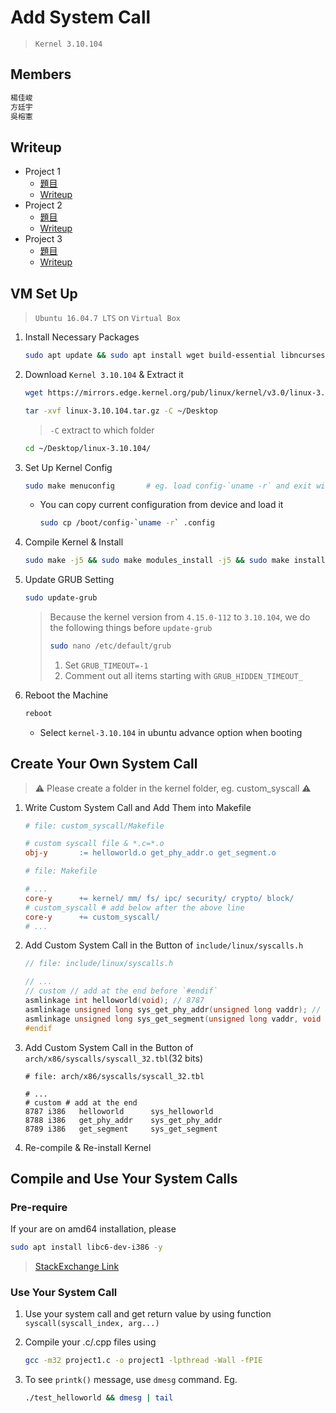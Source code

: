 # Add System Call

> `Kernel 3.10.104`

## Members

```.txt
楊佳峻
方廷宇
吳榕憲
```

## Writeup

- Project 1
  - [題目](https://staff.csie.ncu.edu.tw/hsufh/COURSES/FALL2022/linux_project_1.html)
  - [Writeup](https://hackmd.io/mkpUU-2JRSGZH3Blhp0LQQ)
- Project 2
  - [題目](https://hackmd.io/6EoEXt9qTE6pxv3Q2FdsRQ)
  - [Writeup](https://hackmd.io/QzfGLb7wSKu0f1D5elH6NA)
- Project 3
  - [題目](https://staff.csie.ncu.edu.tw/hsufh/COURSES/FALL2022/linux_project_3.html)
  - [Writeup](https://hackmd.io/Y5rPO7-8Qy2AMBcHMtRc8w)

## VM Set Up

> `Ubuntu 16.04.7 LTS` on `Virtual Box`

1. Install Necessary Packages

   ```.sh
   sudo apt update && sudo apt install wget build-essential libncurses-dev libssl-dev libelf-dev bison flex -y
   ```

2. Download `Kernel 3.10.104` & Extract it

   ```.sh
   wget https://mirrors.edge.kernel.org/pub/linux/kernel/v3.0/linux-3.10.104.tar.gz
   ```

   ```.sh
   tar -xvf linux-3.10.104.tar.gz -C ~/Desktop
   ```

   > `-C` extract to which folder

   ```.sh
   cd ~/Desktop/linux-3.10.104/
   ```

3. Set Up Kernel Config

   ```.sh
   sudo make menuconfig       # eg. load config-`uname -r` and exit with save
   ```

   - You can copy current configuration from device and load it

     ```.sh
     sudo cp /boot/config-`uname -r` .config
     ```

4. Compile Kernel & Install

   ```.sh
   sudo make -j5 && sudo make modules_install -j5 && sudo make install -j5
   ```

5. Update GRUB Setting

   ```.sh
   sudo update-grub
   ```

   > Because the kernel version from `4.15.0-112` to `3.10.104`, we do the following things before `update-grub`
   >
   > ```.sh
   > sudo nano /etc/default/grub
   > ```
   >
   > 1. Set `GRUB_TIMEOUT=-1`
   > 2. Comment out all items starting with `GRUB_HIDDEN_TIMEOUT_`

6. Reboot the Machine

   ```.sh
   reboot
   ```

   - Select `kernel-3.10.104` in ubuntu advance option when booting

## Create Your Own System Call

> :warning: Please create a folder in the kernel folder, eg. custom_syscall :warning:

1. Write Custom System Call and Add Them into Makefile

   ```MAKEFILE
   # file: custom_syscall/Makefile

   # custom syscall file & *.c=*.o
   obj-y       := helloworld.o get_phy_addr.o get_segment.o
   ```

   ```MAKEFILE
   # file: Makefile

   # ...
   core-y      += kernel/ mm/ fs/ ipc/ security/ crypto/ block/
   # custom_syscall # add below after the above line
   core-y      += custom_syscall/
   # ...
   ```

2. Add Custom System Call in the Button of `include/linux/syscalls.h`

   ```.h
   // file: include/linux/syscalls.h

   // ...
   // custom // add at the end before `#endif`
   asmlinkage int helloworld(void); // 8787
   asmlinkage unsigned long sys_get_phy_addr(unsigned long vaddr); // 8788
   asmlinkage unsigned long sys_get_segment(unsigned long vaddr, void *out); // 8789
   #endif
   ```

3. Add Custom System Call in the Button of `arch/x86/syscalls/syscall_32.tbl`(32 bits)

   ```.tbl
   # file: arch/x86/syscalls/syscall_32.tbl

   # ...
   # custom # add at the end
   8787 i386   helloworld      sys_helloworld
   8788 i386   get_phy_addr    sys_get_phy_addr
   8789 i386   get_segment     sys_get_segment
   ```

4. Re-compile & Re-install Kernel

## Compile and Use Your System Calls

### Pre-require

If your are on amd64 installation, please

```.sh
sudo apt install libc6-dev-i386 -y
```

> [StackExchange Link](https://askubuntu.com/questions/470796/fatal-error-sys-cdefs-h-no-such-file-or-directory)

### Use Your System Call

1. Use your system call and get return value by using function `syscall(syscall_index, arg...)`
2. Compile your .c/.cpp files using

   ```.sh
   gcc -m32 project1.c -o project1 -lpthread -Wall -fPIE
   ```

3. To see `printk()` message, use `dmesg` command. Eg.

   ```.sh
   ./test_helloworld && dmesg | tail
   ```
